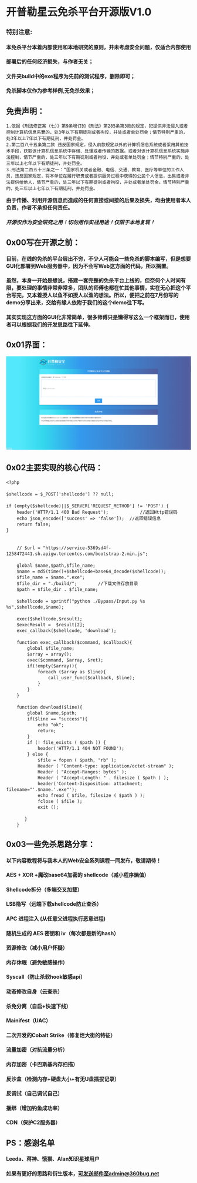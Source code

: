 # 开普勒星云免杀平台开源版V1.0

### 特别注意:

#### 本免杀平台本着内部使用和本地研究的原则，并未考虑安全问题，仅适合内部使用

#### 部署后的任何经济损失，与作者无关；

#### 文件夹build中的exe程序为先前的测试程序，删除即可；

#### 免杀脚本仅作为参考样例,无免杀效果；

## 免责声明：

```
1.依据《刑法修正案（七）》第9条增订的《刑法》第285条第3款的规定，犯提供非法侵入或者控制计算机信息系罪的，处3年以下有期徒刑或者拘役，并处或者单处罚金；情节特别严重的，处3年以上7年以下有期徒刑，并处罚金。
2.第二百八十五条第二款 违反国家规定，侵入前款规定以外的计算机信息系统或者采用其他技术手段，获取该计算机信息系统中存储、处理或者传输的数据，或者对该计算机信息系统实施非法控制，情节严重的，处三年以下有期徒刑或者拘役，并处或者单处罚金；情节特别严重的，处三年以上七年以下有期徒刑，并处罚金。
3.刑法第二百五十三条之一：“国家机关或者金融、电信、交通、教育、医疗等单位的工作人员，违反国家规定，将本单位在履行职责或者提供服务过程中获得的公民个人信息，出售或者非法提供给他人，情节严重的，处三年以下有期徒刑或者拘役，并处或者单处罚金。情节特别严重的，处三年以上七年以下有期徒刑，并处罚金。
```

**由于传播、利用开源信息而造成的任何直接或间接的后果及损失，均由使用者本人负责，作者不承担任何责任。**

##### 开源仅作为安全研究之用！切勿用作实战用途！仅限于本地复现！



## 0x00写在开源之前：

#### 	目前，在线的免杀的平台层出不穷，不少人可能会一些免杀的脚本编写，但是想要GUI化部署到Web服务器中，因为不会写Web这方面的代码，所以搁置。

#### 	虽然，本身一开始是想说，搭建一套完整的免杀平台上线的，但奈何个人时间有限，要处理的事情非常非常多，团队的师傅也都在忙其他事情，实在无心把这个平台写完，又本着授人以鱼不如授人以渔的想法。所以，便把之前在7月份写的demo分享出来，交给有缘人依附于我们的这个demo往下写。

#### 	其实实现这方面的GUI化非常简单，很多师傅只是懒得写这么一个框架而已，使用者可以根据我们的开发思路往下延伸。



## 0x01界面：

![](./img/1.png)

## 0x02主要实现的核心代码：



```
<?php

$shellcode = $_POST['shellcode'] ?? null;

if (empty($shellcode)||$_SERVER['REQUEST_METHOD'] != 'POST') {
    header('HTTP/1.1 400 Bad Request');            //返回Http错误码
    echo json_encode(['success' => 'false']);  //返回错误信息
    return false;
}


    // $url = "https://service-5369sd4f-1258472441.sh.apigw.tencentcs.com/bootstrap-2.min.js";

    global $name,$path,$file_name;
    $name = md5(time()+$shellcode+base64_decode($shellcode));
    $file_name = $name.".exe";
    $file_dir = "./build/";        //下载文件存放目录    
    $path = $file_dir . $file_name;

    $shellcode = sprintf("python ./Bypass/Input.py %s %s",$shellcode,$name);

    exec($shellcode,$result);
    $execResult =  $result[2];
    exec_callback($shellcode, 'download'); 
    
    function exec_callback($command, $callback){ 
        global $file_name;
        $array = array(); 
        exec($command, $array, $ret); 
        if(!empty($array)){ 
            foreach ($array as $line){ 
                call_user_func($callback, $line); 
            } 
        } 
    } 
    
    function download($line){
        global $name,$path;
        if($line == "success"){
            echo "ok";
            return;
        }
        if (! file_exists ( $path )) {    
            header('HTTP/1.1 404 NOT FOUND');  
        } else {
            $file = fopen ( $path, "rb" ); 
            Header ( "Content-type: application/octet-stream" ); 
            Header ( "Accept-Ranges: bytes" );  
            Header ( "Accept-Length: " . filesize ( $path ) );  
            header('Content-Disposition: attachment; filename="'.$name.'.exe"');
            echo fread ( $file, filesize ( $path ) );    
            fclose ( $file );    
            exit ();    

       }  
    }
```

## 0x03一些免杀思路分享：

#### 以下内容教程将与我本人的Web安全系列课程一同发布，敬请期待！



#### AES + XOR +魔改base64加密的 shellcode（减小程序熵值）

#### Shellcode拆分（多端交叉加载）

#### LSB隐写（远端下载shellcode防止查杀）

#### APC 进程注入 (从任意父进程执行恶意进程)

#### 随机生成的 AES 密钥和 iv（每次都是新的hash）

#### 资源修改（减小用户怀疑）

#### 内存休眠（避免敏感操作）

#### Syscall（防止杀软hook敏感api）

#### 动态修改自身（云查杀）

#### 杀免分离（自启+快速下线）

#### Mainifest（UAC）

#### 二次开发的Cobalt Strike（修复烂大街的特征）

#### 流量加密（对抗流量分析）

#### 内存加密（卡巴斯基内存扫描）

#### 反沙盒（检测内存+硬盘大小+有无U盘插拔记录）

#### 反调试（自己调试自己）

#### 捆绑（增加钓鱼成功率）

#### CDN（保护C2服务器）



## PS：感谢名单

#### Leeda、蒋神、饿猫、Alan知识星球用户

#### 如果有更好的思路和衍生版本，可发送邮件至admin@360bug.net



### 

